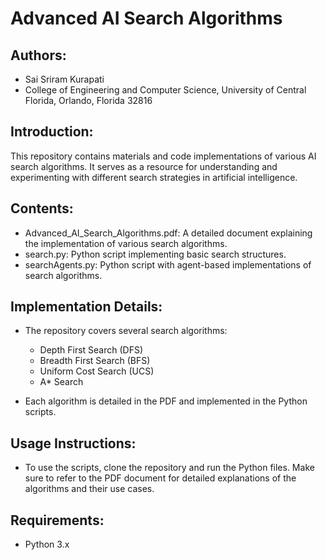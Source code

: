 
# Advanced AI Search Algorithms

## Authors:
- Sai Sriram Kurapati
- College of Engineering and Computer Science, University of Central Florida, Orlando, Florida 32816

## Introduction:
This repository contains materials and code implementations of various AI search algorithms. It serves as a resource for understanding and experimenting with different search strategies in artificial intelligence.

## Contents:
- Advanced_AI_Search_Algorithms.pdf: A detailed document explaining the implementation of various search algorithms.
- search.py: Python script implementing basic search structures.
- searchAgents.py: Python script with agent-based implementations of search algorithms.

## Implementation Details:
- The repository covers several search algorithms:

    - Depth First Search (DFS)
    - Breadth First Search (BFS)
    - Uniform Cost Search (UCS)
    - A* Search
- Each algorithm is detailed in the PDF and implemented in the Python scripts.

## Usage Instructions:
- To use the scripts, clone the repository and run the Python files. Make sure to refer to the PDF document for detailed explanations of the algorithms and their use cases.

## Requirements:
- Python 3.x
